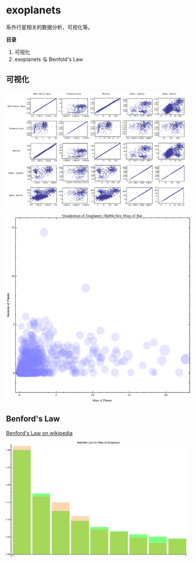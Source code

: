 exoplanets
==========


系外行星相关的数据分析，可视化等。


**目录**

1. 可视化
2. exoplanets 与 Benfold's Law


##  可视化


![](visualization/Export/array.jpg)

![](visualization/Export/ExoplanetVis.png)


## Benford's Law

[Benford's Law on wikipedia](https://en.wikipedia.org/wiki/Benford's_law)

![](benford/export/barMvB.png)
